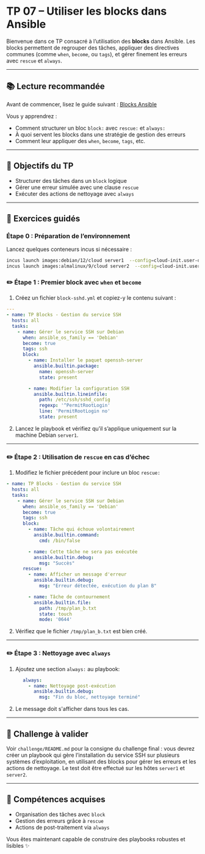 # TP 07 – Utiliser les blocks dans Ansible

Bienvenue dans ce TP consacré à l’utilisation des **blocks** dans Ansible. Les
blocks permettent de regrouper des tâches, appliquer des directives communes
(comme `when`, `become`, ou `tags`), et gérer finement les erreurs avec `rescue`
et `always`.

---

## 📚 Lecture recommandée

Avant de commencer, lisez le guide suivant : [Blocks
Ansible](https://blog.stephane-robert.info/docs/infra-as-code/gestion-de-configuration/ansible/blocks/)

Vous y apprendrez :

* Comment structurer un bloc `block:` avec `rescue:` et `always:`
* À quoi servent les blocks dans une stratégie de gestion des erreurs
* Comment leur appliquer des `when`, `become`, `tags`, etc.

---

## 🧪 Objectifs du TP

* Structurer des tâches dans un `block` logique
* Gérer une erreur simulée avec une clause `rescue`
* Exécuter des actions de nettoyage avec `always`

---

## 📝 Exercices guidés

### Étape 0 : Préparation de l’environnement

Lancez quelques conteneurs incus si nécessaire :

```bash
incus launch images:debian/12/cloud server1  --config=cloud-init.user-data="$(cat ../cloud-config.yaml)"
incus launch images:almalinux/9/cloud server2  --config=cloud-init.user-data="$(cat ../cloud-config.yaml)"
```

### ✏️ Étape 1 : Premier block avec `when` et `become`

1. Créez un fichier `block-sshd.yml` et copiez-y le contenu suivant :

```yaml
---
- name: TP Blocks - Gestion du service SSH
  hosts: all
  tasks:
    - name: Gérer le service SSH sur Debian
      when: ansible_os_family == 'Debian'
      become: true
      tags: ssh
      block:
        - name: Installer le paquet openssh-server
          ansible.builtin.package:
            name: openssh-server
            state: present

        - name: Modifier la configuration SSH
          ansible.builtin.lineinfile:
            path: /etc/ssh/sshd_config
            regexp: '^PermitRootLogin'
            line: 'PermitRootLogin no'
            state: present
```

2. Lancez le playbook et vérifiez qu’il s’applique uniquement sur la machine
   Debian `server1`.

---

### ✏️ Étape 2 : Utilisation de `rescue` en cas d’échec

1. Modifiez le fichier précédent pour inclure un bloc `rescue:`

```yaml
- name: TP Blocks - Gestion du service SSH
  hosts: all
  tasks:
    - name: Gérer le service SSH sur Debian
      when: ansible_os_family == 'Debian'
      become: true
      tags: ssh
      block:
        - name: Tâche qui échoue volontairement
          ansible.builtin.command:
            cmd: /bin/false

        - name: Cette tâche ne sera pas exécutée
          ansible.builtin.debug:
            msg: "Succès"
      rescue:
        - name: Afficher un message d'erreur
          ansible.builtin.debug:
            msg: "Erreur détectée, exécution du plan B"

        - name: Tâche de contournement
          ansible.builtin.file:
            path: /tmp/plan_b.txt
            state: touch
            mode: '0644'
```

2. Vérifiez que le fichier `/tmp/plan_b.txt` est bien créé.

---

### ✏️ Étape 3 : Nettoyage avec `always`

1. Ajoutez une section `always:` au playbook:

```yaml
      always:
        - name: Nettoyage post-exécution
          ansible.builtin.debug:
            msg: "Fin du bloc, nettoyage terminé"
```

2. Le message doit s'afficher dans tous les cas.

---

## 🧪 Challenge à valider

Voir `challenge/README.md` pour la consigne du challenge final : vous devrez
créer un playbook qui gère l’installation du service SSH sur plusieurs systèmes
d’exploitation, en utilisant des blocks pour gérer les erreurs et les actions de
nettoyage. Le test doit être effectué sur les hôtes `server1` et `server2`.

---

## 🎯 Compétences acquises

* Organisation des tâches avec `block`
* Gestion des erreurs grâce à `rescue`
* Actions de post-traitement via `always`

Vous êtes maintenant capable de construire des playbooks robustes et lisibles ✨


